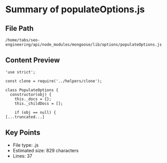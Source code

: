 # Summary of populateOptions.js
  
## File Path
`/home/tabs/seo-engineering/api/node_modules/mongoose/lib/options/populateOptions.js`

## Content Preview
```
'use strict';

const clone = require('../helpers/clone');

class PopulateOptions {
  constructor(obj) {
    this._docs = {};
    this._childDocs = [];

    if (obj == null) {
[...truncated...]
```

## Key Points
- File type: .js
- Estimated size: 829 characters
- Lines: 37
